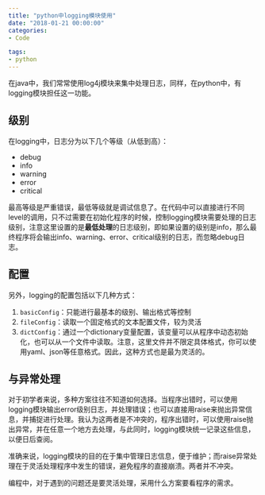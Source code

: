 ```yaml
---
title: "python中logging模块使用"
date: "2018-01-21 00:00:00"
categories:
- Code

tags: 
- python
---
```


在java中，我们常常使用log4j模块来集中处理日志，同样，在python中，有logging模块担任这一功能。
<!-- more -->

## 级别

在logging中，日志分为以下几个等级（从低到高）：

- debug
- info
- warning
- error
- critical

最高等级是严重错误，最低等级就是调试信息了。在代码中可以直接进行不同level的调用，只不过需要在初始化程序的时候，控制logging模块需要处理的日志级别，注意这里设置的是**最低处理**的日志级别，即如果设置的级别是info，那么最终程序将会输出info、warning、error、critical级别的日志，而忽略debug日志。

## 配置

另外，logging的配置包括以下几种方式：

1. `basicConfig`：只能进行最基本的级别、输出格式等控制
2. `fileConfig`：读取一个固定格式的文本配置文件，较为灵活
3. `dictConfig`：通过一个dictionary变量配置，该变量可以从程序中动态初始化，也可以从一个文件中读取。注意，这里文件并不限定具体格式，你可以使用yaml、json等任意格式。因此，这种方式也是最为灵活的。

## 与异常处理

对于初学者来说，多种方案往往不知道如何选择。当程序出错时，可以使用logging模块输出error级别日志，并处理错误；也可以直接用raise来抛出异常信息，并捕捉进行处理。我认为这两者是不冲突的，程序出错时，可以使用raise抛出异常，并在任意一个地方去处理，与此同时，logging模块统一记录这些信息，以便日后查阅。

准确来说，logging模块的目的在于集中管理日志信息，便于维护；而raise异常处理在于灵活处理程序中发生的错误，避免程序的直接崩溃。两者并不冲突。

编程中，对于遇到的问题还是要灵活处理，采用什么方案要看程序的需求。